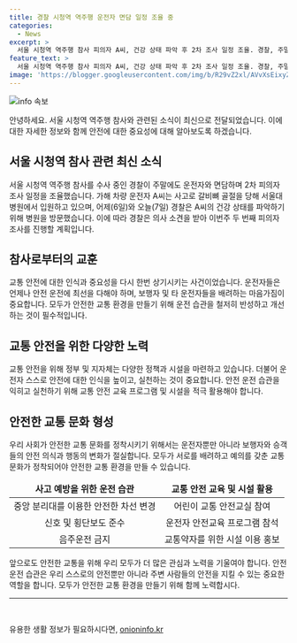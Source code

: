 ```yaml
---
title: 경찰 시청역 역주행 운전자 면담 일정 조율 중
categories:
  - News
excerpt: >
  서울 시청역 역주행 참사 피의자 A씨, 건강 상태 파악 후 2차 조사 일정 조율. 경찰, 주말에도 면담 진행. A씨, 갈비뼈 골절로 입원 중. 의사 소견 받고 이번주 두 번째 조사 예정. (150자)
feature_text: >
  서울 시청역 역주행 참사 피의자 A씨, 건강 상태 파악 후 2차 조사 일정 조율. 경찰, 주말에도 면담 진행. A씨, 갈비뼈 골절로 입원 중. 의사 소견 받고 이번주 두 번째 조사 예정. (150자)
image: 'https://blogger.googleusercontent.com/img/b/R29vZ2xl/AVvXsEixyZcFfHzMRdzZMjFBmAUKJYCLCGyLL1o632UiGVXcaFdKo_bkvkuCioo0uUKlGfBVcT3P84aROyZIXSBEx3Aw5nCQ3pTgDom1WDC4m8eifvWiAmWEEVb4x6G_l8C0QH225ldMjyaFvpxGEBGNO37VmDTDMHGhJPq73UglMfDca1-0aw/s1600/blogspot.png'
---
```


<p><img src="https://blogger.googleusercontent.com/img/b/R29vZ2xl/AVvXsEixyZcFfHzMRdzZMjFBmAUKJYCLCGyLL1o632UiGVXcaFdKo_bkvkuCioo0uUKlGfBVcT3P84aROyZIXSBEx3Aw5nCQ3pTgDom1WDC4m8eifvWiAmWEEVb4x6G_l8C0QH225ldMjyaFvpxGEBGNO37VmDTDMHGhJPq73UglMfDca1-0aw/s1600/blogspot.png" alt="info 속보" /></p>

<p>안녕하세요. 서울 시청역 역주행 참사와 관련된 소식이 최신으로 전달되었습니다. 이에 대한 자세한 정보와 함께 안전에 대한 중요성에 대해 알아보도록 하겠습니다. </p>

<h2 data-ke-size="size26">서울 시청역 참사 관련 최신 소식</h2>

<p data-ke-size="size16">서울 시청역 역주행 참사를 수사 중인 경찰이 주말에도 운전자와 면담하며 2차 피의자 조사 일정을 조율했습니다. 가해 차량 운전자 A씨는 사고로 갈비뼈 골절을 당해 서울대병원에서 입원하고 있으며, 어제(6일)와 오늘(7일) 경찰은 A씨의 건강 상태를 파악하기 위해 병원을 방문했습니다. 이에 따라 경찰은 의사 소견을 받아 이번주 두 번째 피의자 조사를 진행할 계획입니다.</p>

<h2 data-ke-size="size26">참사로부터의 교훈</h2>

<p data-ke-size="size16">교통 안전에 대한 인식과 중요성을 다시 한번 상기시키는 사건이었습니다. 운전자들은 언제나 안전 운전에 최선을 다해야 하며, 보행자 및 타 운전자들을 배려하는 마음가짐이 중요합니다. 모두가 안전한 교통 환경을 만들기 위해 운전 습관을 철저히 반성하고 개선하는 것이 필수적입니다.</p>

<h2 data-ke-size="size26">교통 안전을 위한 다양한 노력</h2>

<p data-ke-size="size16">교통 안전을 위해 정부 및 지자체는 다양한 정책과 시설을 마련하고 있습니다. 더불어 운전자 스스로 안전에 대한 인식을 높이고, 실천하는 것이 중요합니다. 안전 운전 습관을 익히고 실천하기 위해 교통 안전 교육 프로그램 및 시설을 적극 활용해야 합니다.</p>

<h2 data-ke-size="size26">안전한 교통 문화 형성</h2>

<p data-ke-size="size16">우리 사회가 안전한 교통 문화를 정착시키기 위해서는 운전자뿐만 아니라 보행자와 승객들의 안전 의식과 행동의 변화가 절실합니다. 모두가 서로를 배려하고 예의를 갖춘 교통 문화가 정착되어야 안전한 교통 환경을 만들 수 있습니다.</p>

<table>
<thead>
<tr>
<td style="text-align: center; height: 17px;"><b>사고 예방을 위한 운전 습관</b></td>
<td style="text-align: center; height: 17px;"><b>교통 안전 교육 및 시설 활용</b></td>
</tr>
</thead>
<tbody>
<tr>
<td style="text-align: center; height: 17px;">중앙 분리대를 이용한 안전한 차선 변경</td>
<td style="text-align: center; height: 17px;">어린이 교통 안전교실 참여</td>
</tr>
<tr>
<td style="text-align: center; height: 17px;">신호 및 횡단보도 준수</td>
<td style="text-align: center; height: 17px;">운전자 안전교육 프로그램 참석</td>
</tr>
<tr>
<td style="text-align: center; height: 17px;">음주운전 금지</td>
<td style="text-align: center; height: 17px;">교통약자를 위한 시설 이용 홍보</td>
</tr>
</tbody>
</table>

<p data-ke-size="size16">앞으로도 안전한 교통을 위해 우리 모두가 더 많은 관심과 노력을 기울여야 합니다. 안전 운전 습관은 우리 스스로의 안전뿐만 아니라 주변 사람들의 안전을 지킬 수 있는 중요한 역할을 합니다. 모두가 안전한 교통 환경을 만들기 위해 함께 노력합시다.</p>

<hr>

<p data-ke-size="size16">&nbsp;</p>
유용한 생활 정보가 필요하시다면, <a href="https://onioninfo.kr" rel="dofollow">onioninfo.kr</a>


